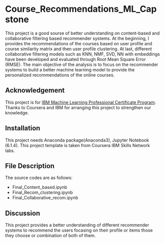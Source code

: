 # Course_Recommendations_ML_Capstone

This project is a good sourse of better understanding on content-based and collaborative filtering based recommender systems. At the beginning, I provides the recommendations of the courses based on user profile and course similarity matrix and then user profile clustering. At last, different collaborative filtering models such as KNN, NMF, SVD, NN with embeddings have been developed and evaluated through Root Mean Square Error (RMSE). 
The main objective of the analysis is to focus on the recommender systems to build a better machine learning model to provide the personalized recommendations of the online courses. 

## Acknowledgement
This project is for [IBM Machine Learning Professional Certificate Program](https://www.coursera.org/professional-certificates/ibm-machine-learning?).
Thanks to Coursera and IBM for arranging this project to strengthen our knowledge. 
## Installation
This project needs Anaconda package(Anaconda3), Jupyter Notebook (6.1.4). This project template is taken from Coursera IBM Skills Network labs.

## File Description
The source codes are as follows:
- Final_Content_based.ipynb
- Final_Recom_clustering.ipynb
- Final_Collaborative_recom.ipynb


## Discussion
This project provides a better understanding of different recommender systems to recommend the users focasing on their profile or items those they choose or combination of both of them.
